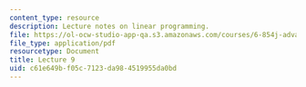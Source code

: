 ```yaml
---
content_type: resource
description: Lecture notes on linear programming.
file: https://ol-ocw-studio-app-qa.s3.amazonaws.com/courses/6-854j-advanced-algorithms-fall-2008/c61e649bf05c7123da984519955da0bd_lec9.pdf
file_type: application/pdf
resourcetype: Document
title: Lecture 9
uid: c61e649b-f05c-7123-da98-4519955da0bd
---
```


